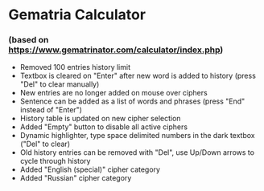 # Gematria Calculator
### (based on https://www.gematrinator.com/calculator/index.php)

- Removed 100 entries history limit
- Textbox is cleared on "Enter" after new word is added to history (press "Del" to clear manually)
- New entries are no longer added on mouse over ciphers
- Sentence can be added as a list of words and phrases (press "End" instead of "Enter")
- History table is updated on new cipher selection
- Added "Empty" button to disable all active ciphers
- Dynamic highlighter, type space delimited numbers in the dark textbox ("Del" to clear)
- Old history entries can be removed with "Del", use Up/Down arrows to cycle through history
- Added "English (special)" cipher category
- Added "Russian" cipher category
